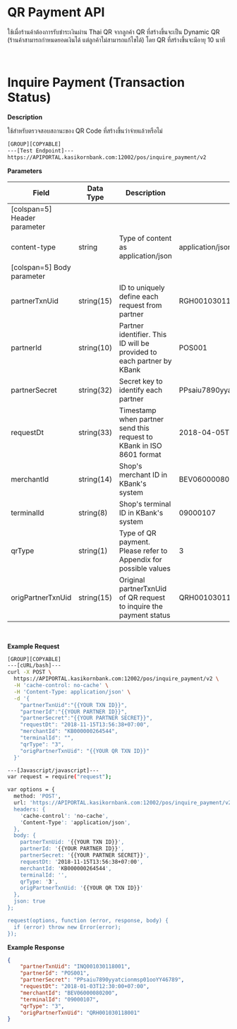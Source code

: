 # **QR Payment API**

ใช้เมื่อร้านค้าต้องการรับชำระเงินผ่าน Thai QR จากลูกค้า QR ที่สร้างขึ้นจะเป็น Dynamic QR (ร้านค้าสามารถกำหนดยอดเงินได้ แต่ลูกค้าไม่สามารถแก้ไขได้) โดย QR ที่สร้างขึ้นจะมีอายุ 10 นาที

<br />

# Inquire Payment (Transaction Status)

**Description**

ใช้สำหรับตรวจสอบสถานะของ QR Code ที่สร้างขึ้นว่าจ่ายแล้วหรือไม่

```bash
[GROUP][COPYABLE]
---[Test Endpoint]---
https://APIPORTAL.kasikornbank.com:12002/pos/inquire_payment/v2
```

**Parameters**

| Field                        | Data Type  | Description                                                           | Example                          | Mandatory |
| ---------------------------- | ---------- | --------------------------------------------------------------------- | -------------------------------- | :-------: |
| [colspan=5] Header parameter |
| content-type                 | string     | Type of content as application/json                                   | application/json                 |     Y     |
| [colspan=5] Body parameter   |
| partnerTxnUid                | string(15) | ID to uniquely define each request from partner                       | RGH001030118001                  |     Y     |
| partnerId                    | string(10) | Partner identifier. This ID will be provided to each partner by KBank | POS001                           |     Y     |
| partnerSecret                | string(32) | Secret key to identify each partner                                   | PPsaiu7890yyatcionmsp01ooYY46789 |     Y     |
| requestDt                    | string(33) | Timestamp when partner send this request to KBank in ISO 8601 format  | 2018-04-05T12:30:00+07:00        |     Y     |
| merchantId                   | string(14) | Shop's merchant ID in KBank's system                                  | BEV06000080200                   |     Y     |
| terminalId                   | string(8)  | Shop's terminal ID in KBank's system                                  | 09000107                         |     Y     |
| qrType                       | string(1)  | Type of QR payment. Please refer to Appendix for possible values      | 3                                |     Y     |
| origPartnerTxnUid            | string(15) | Original partnerTxnUid of QR request to inquire the payment status    | QRH001030118001                  |     Y     |

<br />

**Example Request**

```bash
[GROUP][COPYABLE]
---[cURL/bash]---
curl -X POST \
  https://APIPORTAL.kasikornbank.com:12002/pos/inquire_payment/v2 \
  -H 'cache-control: no-cache' \
  -H 'Content-Type: application/json' \
  -d '{
    "partnerTxnUid":"{{YOUR TXN ID}}",
    "partnerId":"{{YOUR PARTNER ID}}",
    "partnerSecret":"{{YOUR PARTNER SECRET}}",
    "requestDt": "2018-11-15T13:56:38+07:00",
    "merchantId": "KB000000264544",
    "terminalId": "",
    "qrType": "3",
    "origPartnerTxnUid": "{{YOUR QR TXN ID}}"
  }'

---[Javascript/javascript]---
var request = require("request");

var options = {
  method: 'POST',
  url: 'https://APIPORTAL.kasikornbank.com:12002/pos/inquire_payment/v2,
  headers: {
    'cache-control': 'no-cache',
    'Content-Type': 'application/json',
  },
  body: {
    partnerTxnUid: '{{YOUR TXN ID}}',
    partnerId: '{{YOUR PARTNER ID}}',
    partnerSecret: '{{YOUR PARTNER SECRET}}',
    requestDt: '2018-11-15T13:56:38+07:00',
    merchantId: 'KB000000264544',
    terminalId: '',
    qrType: '3',
    origPartnerTxnUid: '{{YOUR QR TXN ID}}'
  },
  json: true
};

request(options, function (error, response, body) {
  if (error) throw new Error(error);
});

```

**Example Response**

```json
{
    "partnerTxnUid": "INQ001030118001",
    "partnerId": "POS001",
    "partnerSecret": "PPsaiu7890yyatcionmsp01ooYY46789",
    "requestDt": "2018-01-03T12:30:00+07:00",
    "merchantId": "BEV06000080200",
    "terminalId": "09000107",
    "qrType": "3",
    "origPartnerTxnUid": "QRH001030118001"
}
```
